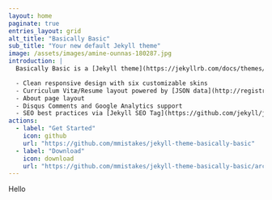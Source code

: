 ```yaml
---
layout: home
paginate: true
entries_layout: grid
alt_title: "Basically Basic"
sub_title: "Your new default Jekyll theme"
image: /assets/images/amine-ounnas-180287.jpg
introduction: |
  Basically Basic is a [Jekyll theme](https://jekyllrb.com/docs/themes/) meant as a substitute for the default --- [Minima](https://github.com/jekyll/minima). Conventions and features found there are fully supported by **Basically Basic**, with a few enhancements thrown in for good measure:

  - Clean responsive design with six customizable skins
  - Curriculum Vitæ/Resume layout powered by [JSON data](http://registry.jsonresume.org/)
  - About page layout
  - Disqus Comments and Google Analytics support
  - SEO best practices via [Jekyll SEO Tag](https://github.com/jekyll/jekyll-seo-tag/)
actions:
  - label: "Get Started"
    icon: github
    url: "https://github.com/mmistakes/jekyll-theme-basically-basic"
  - label: "Download"
    icon: download
    url: "https://github.com/mmistakes/jekyll-theme-basically-basic/archive/master.zip"
---
```

Hello
